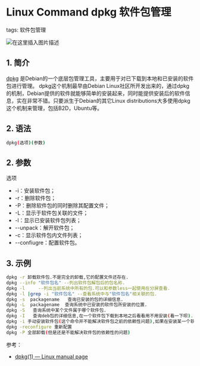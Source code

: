 #  Linux Command dpkg 软件包管理
tags: 软件包管理

![在这里插入图片描述](https://img-blog.csdnimg.cn/5884bd78dcbd41dd965db09c02681f32.gif#pic_center)


##  1. 简介
[dpkg](https://zh.m.wikipedia.org/zh-hans/Dpkg) 是Debian的一个底层包管理工具，主要用于对已下载到本地和已安装的软件包进行管理。
dpkg这个机制最早由Debian Linux社区所开发出来的，通过dpkg的机制，Debian提供的软件就能够简单的安装起来，同时能提供安装后的软件信息，实在非常不错。只要派生于Debian的其它Linux distributions大多使用dpkg这个机制来管理，包括B2D，Ubuntu等。

##  2. 语法

```bash
dpkg(选项)(参数)
```

##  2. 参数
选项

 - -i：安装软件包；
 - -r：删除软件包；
 - -P：删除软件包的同时删除其配置文件；
 - -L：显示于软件包关联的文件；
 - -l：显示已安装软件包列表；
 - --unpack：解开软件包；
 - -c：显示软件包内文件列表；
 - --confiugre：配置软件包。

## 3. 示例

```bash
dpkg -r 卸载软件包.不是完全的卸载,它的配置文件还存在.
dpkg --info "软件包名" --列出软件包解包后的包名称.
dpkg -l     --列出当前系统中所有的包.可以和参数less一起使用在分屏查看.
dpkg -l |grep -i "软件包名" --查看系统中与"软件包名"相关联的包.
dpkg -s  packagename   查询已安装的包的详细信息. 
dpkg -L  packagename  查询系统中已安装的软件包所安装的位置.
dpkg -S   查询系统中某个文件属于哪个软件包.
dpkg -I   查询deb包的详细信息,在一个软件包下载到本地之后看看用不用安装(看一下呗).
dpkg -i 手动安装软件包(这个命令并不能解决软件包之前的依赖性问题),如果在安装某一个软件包的时候遇到了软件依赖的问题,可以用apt-get -f install在解决信赖性这个问题.
dpkg -reconfigure 重新配置 
dpkg -P 全部卸载(但是还是不能解决软件包的依赖性的问题)
```

参考：

 - [dpkg(1) — Linux manual page](https://man7.org/linux/man-pages/man1/dpkg.1.html)
